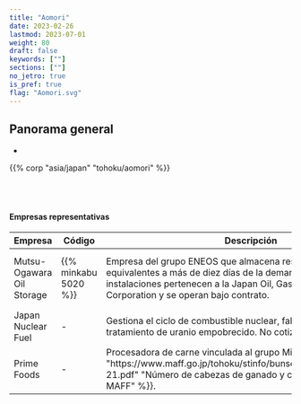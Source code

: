 ```yaml
---
title: "Aomori"
date: 2023-02-26
lastmod: 2023-07-01
weight: 80
draft: false
keywords: [""]
sections: [""]
no_jetro: true
is_pref: true
flag: "Aomori.svg"
---
```



<div class="main-desciption country-description">
    <h2 class="section-title">Panorama general</h2>
    <ul class="rule-list">
        <li></li>
    </ul>
    {{% corp "asia/japan" "tohoku/aomori" %}}
</div>

<div class="container-corp mt-5" id="corp-desc" style="padding-top:50px">
    <h4 class="mb-4">Empresas representativas</h4>
    <table class="table table-striped table-bordered">
        <thead class="table-light">
            <tr>
                <th scope="col" class="col-width-2">Empresa</th>
                <th scope="col" class="col-width-1">Código</th>
                <th scope="col" class="col-width-7">Descripción</th>
                <th scope="col" class="col-width-05">IR</th>
                <th scope="col" class="col-width-05">Dividendos</th>
            </tr>
        </thead>
        <tbody class="corp-desc">
            <tr>
                <td>Mutsu-Ogawara Oil Storage</td>
                <td>{{% minkabu 5020 %}}</td>
                <td>Empresa del grupo ENEOS que almacena reservas de crudo equivalentes a más de diez días de la demanda japonesa. Las instalaciones pertenecen a la Japan Oil, Gas and Metals National Corporation y se operan bajo contrato.</td>
                <td>{{% corplink "https://www.torishima.co.jp/ir/" %}}</td>
                <td>{{% dividend "tokyo" "5020" %}}</td>
            </tr>
            <tr>
                <td>Japan Nuclear Fuel</td>
                <td>-</td>
                <td>Gestiona el ciclo de combustible nuclear, fabricación de MOX y tratamiento de uranio empobrecido. No cotiza en bolsa.</td>
                <td>-</td>
                <td>-</td>
            </tr>
            <tr>
                <td>Prime Foods</td>
                <td>-</td>
                <td>Procesadora de carne vinculada al grupo Mitsui &amp; Co.{{% ref "https://www.maff.go.jp/tohoku/stinfo/bunseki/attach/pdf/maffnabi-21.pdf" "Número de cabezas de ganado y cuota de Tōhoku – MAFF" %}}.</td>
                <td>-</td>
                <td>-</td>
            </tr>
        </tbody>
    </table>
</div>
